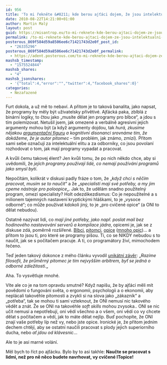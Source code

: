 ```yaml
---
id: 956
title: 'To mi řekněte &#8211; kde berou ajťáci dojem, že jsou intelektuální elita?'
date: 2010-08-22T14:21:00+01:00
author: Martin Malý
layout: post
guid: https://misantrop.eu/to-mi-reknete-kde-berou-ajtaci-dojem-ze-jsou-intelektualni-elita/
permalink: /to-mi-reknete-kde-berou-ajtaci-dojem-ze-jsou-intelektualni-elita/
posterous_869f584d59a8506ee6c71421743d2e0f_post_id:
  - "26335296"
posterous_869f584d59a8506ee6c71421743d2e0f_permalink:
  - https://adent.posterous.com/to-mi-reknete-kde-berou-ajtaci-dojem-ze-jsou
mashsb_timestamp:
  - "1575524844"
mashsb_shares:
  - "4"
mashsb_jsonshares:
  - '{"total":4,"error":"","twitter":4,"facebook_shares":0}'
categories:
  - Nezařazené
---
```

Furt dokola, a už mě to nebav&iacute;. A přitom je to takov&aacute; banalita, jako napsat, že programy by měly b&yacute;t uživatelsky př&iacute;větiv&eacute;. Ajť&aacute;ck&aacute; paka, zblbl&aacute; z bin&aacute;rn&iacute; logiky, to čtou jako &#8222;mus&iacute;te dělat jen programy pro blbce&#8220;, a jdou s t&iacute;m polemizovat. Netu&scaron;il jsem, jak omezen&eacute; a verb&aacute;lně agresivn&iacute; jejich argumenty mohou b&yacute;t (a když argumenty dojdou, tak _hur&aacute;, zkus&iacute;me nějakou [argumentačn&iacute; figuru](https://misantrop.eu/462276-trvale-udrzitelna-krava.php) a kognitivn&iacute; disonanci srovn&aacute;me t&iacute;m, že dok&aacute;žeme, že je autor pitomec_ &#8211; t&iacute;m probl&eacute;m, jak zn&aacute;mo, zmiz&iacute;). Přitom sami sebe označuj&iacute; za intelektu&aacute;ln&iacute; elitu a za odborn&iacute;ky, co jsou povolan&iacute; rozhodovat o tom, jak maj&iacute; programy vypadat a pracovat.

A kvůli čemu takovej &eacute;lent? Jen kvůli tomu, že po nich někdo chce, aby si uvědomili, že _jejich programy použ&iacute;vaj&iacute; lid&eacute;, co nemaj&iacute; použ&iacute;v&aacute;n&iacute; programů jako smysl byt&iacute;_.

Nepoč&iacute;t&aacute;m, kolikr&aacute;t v diskusi padly fr&aacute;ze o tom, že &#8222;_když chci s něč&iacute;m pracovat, mus&iacute;m se to naučit_&#8220; a že &#8222;_specialisti maj&iacute; sv&eacute; potřeby, a my jim cpeme n&aacute;stroje pro poloopice_&#8222;. Jak to, že uděl&aacute;m snadno použiteln&yacute; program, omez&iacute; specialisty? Holt odezdikezdismus: Co je nepoužiteln&eacute; a s milionem tajemn&yacute;ch nastaven&iacute; kryptick&yacute;mi hl&aacute;&scaron;kami, to je &#8222;vysoce odborn&eacute;&#8220;; co může použ&iacute;vat kdokoli jin&yacute;, to je &#8222;pro cvičen&eacute; opice&#8220; (a ONI to dělat nebudou).

Ostatně naz&yacute;vat lidi, co _maj&iacute; jin&eacute; potřeby, jako např. poslat mail bez hodinov&eacute;ho nastavov&aacute;n&iacute; serverů a kompilace j&aacute;dra_, opicemi je, jak se z diskuse zd&aacute;, poměrně roz&scaron;&iacute;řen&eacute;. [Blbci](https://zdrojak.root.cz/clanky/uzivatele-nejsou-programatori/nazory/11179/), [pitomci](https://zdrojak.root.cz/clanky/uzivatele-nejsou-programatori/nazory/11385/), [opice](https://zdrojak.root.cz/clanky/uzivatele-nejsou-programatori/nazory/11385/) ([mnoho opic](https://zdrojak.root.cz/clanky/uzivatele-nejsou-programatori/nazory/11142/vlakno/))&#8230; a přitom to jsou ti, pro kter&eacute; se programy p&iacute;&scaron;ou. Ti, co se NIKDY nebudou s to naučit, jak se s poč&iacute;tačem pracuje. A ti, co program&aacute;tory živ&iacute;, mimochodem řečeno.

Teď jeden takov&yacute; dokonce z m&eacute;ho čl&aacute;nku vyvodil [unik&aacute;tn&iacute; z&aacute;věr](https://zdrojak.root.cz/clanky/uzivatele-nejsou-programatori/nazory/11432/): &#8222;_Raz&iacute;me filosofii, že průměrn&yacute; pitomec je t&iacute;m nejvy&scaron;&scaron;&iacute;m arbitrem, byť se jedn&aacute; o odborn&eacute; z&aacute;ležitosti._&#8222;

Aha. To vysvětluje mnoh&eacute;.

V&iacute;te ale co je na tom opravdu smutn&eacute;? Když nap&iacute;&scaron;u, že by ajť&aacute;ci měli m&iacute;t povědom&iacute; o fungov&aacute;n&iacute; světa, o ergonomii, psychologii a o ekonomii, aby nepl&aacute;cali takov&eacute;hle pitomosti a zvykli si na slova jako &#8222;z&aacute;kazn&iacute;k&#8220; a &#8222;potřeba&#8220;, tak se mohou ti sam&iacute; vzteknout, že ONI nemus&iacute; nic takov&eacute;ho vědět a zn&aacute;t. Že se ONI na takov&eacute;hle _soft skills_ mohou zvysoka.. ONI se nic učit nemus&iacute; a nepotřebuj&iacute;, oni věd&iacute; v&scaron;echno a o v&scaron;em, oni věd&iacute; co vy chcete dělat s poč&iacute;tačem a věd&iacute;, jak to m&aacute;te dělat nejl&iacute;p. Buď pochop&iacute;te, že ONI znaj&iacute; va&scaron;e potřeby l&iacute;p než vy, nebo jste opice. Ironick&eacute; je, že přitom jedn&iacute;m dechem chtěj&iacute;, aby se ostatn&iacute; naučili pracovat s plody jejich superiorn&iacute;ho ducha, nebo _ať jdou od kl&aacute;vesnic_&#8230;

Ale to je asi marn&eacute; vol&aacute;n&iacute;.

Měl bych to ř&iacute;ct po ajť&aacute;cku. Bylo by to asi takhle: **Naučte se pracovat s lidmi, než pro ně něco budete navrhovat, vy cvičen&eacute; ITopice!**